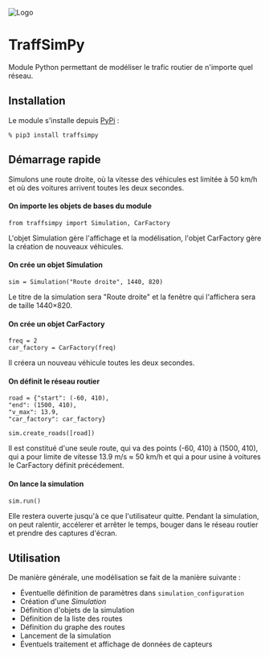 ![Logo](https://github.com/hcosserat/traffsimpy/blob/8744fe16985664e603d798de129f21a55fcbae51/branding/flat_logo.png)

# TraffSimPy

Module Python permettant de modéliser le trafic routier de n'importe quel réseau.

## Installation

Le module s'installe depuis [PyPi](https://pypi.org/project/traffsimpy/) :

`% pip3 install traffsimpy`

## Démarrage rapide

Simulons une route droite, où la vitesse des véhicules est limitée à 50 km/h et où des voitures arrivent toutes les deux secondes.

#### On importe les objets de bases du module

```
from traffsimpy import Simulation, CarFactory
```

L'objet Simulation gère l'affichage et la modélisation, l'objet CarFactory gère la création de nouveaux véhicules.

#### On crée un objet Simulation

```
sim = Simulation("Route droite", 1440, 820)
```

Le titre de la simulation sera "Route droite" et la fenêtre qui l'affichera sera de taille 1440×820.

#### On crée un objet CarFactory

```
freq = 2
car_factory = CarFactory(freq)
```

Il créera un nouveau véhicule toutes les deux secondes.

#### On définit le réseau routier

```
road = {"start": (-60, 410), 
"end": (1500, 410), 
"v_max": 13.9, 
"car_factory": car_factory}

sim.create_roads([road])
```

Il est constitué d'une seule route, qui va des points (-60, 410) à (1500, 410), qui a pour limite de vitesse 13.9 m/s ≈ 50 km/h et qui a pour usine à voitures le CarFactory définit précédement.

#### On lance la simulation

```
sim.run()
```

Elle restera ouverte jusqu'à ce que l'utilisateur quitte. Pendant la simulation, on peut ralentir, accélerer et arrêter le temps, bouger dans le réseau routier et prendre des captures d'écran.

## Utilisation

De manière générale, une modélisation se fait de la manière suivante :

* Éventuelle définition de paramètres dans `simulation_configuration`
* Création d'une _Simulation_
* Définition d'objets de la simulation
* Définition de la liste des routes
* Définition du graphe des routes
* Lancement de la simulation
* Éventuels traitement et affichage de données de capteurs
